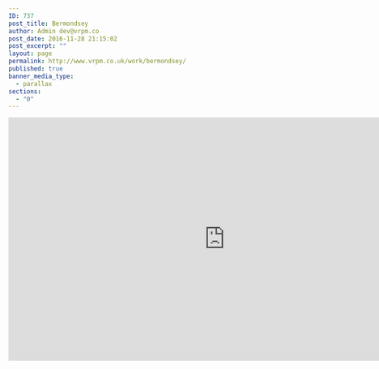 ```yaml
---
ID: 737
post_title: Bermondsey
author: Admin dev@vrpm.co
post_date: 2016-11-28 21:15:02
post_excerpt: ""
layout: page
permalink: http://www.vrpm.co.uk/work/bermondsey/
published: true
banner_media_type:
  - parallax
sections:
  - "0"
---
```

<iframe src="https://my.matterport.com/show/?m=JLqALGd5Mxp" width="853" height="480" frameborder="0" allowfullscreen="allowfullscreen"></iframe>